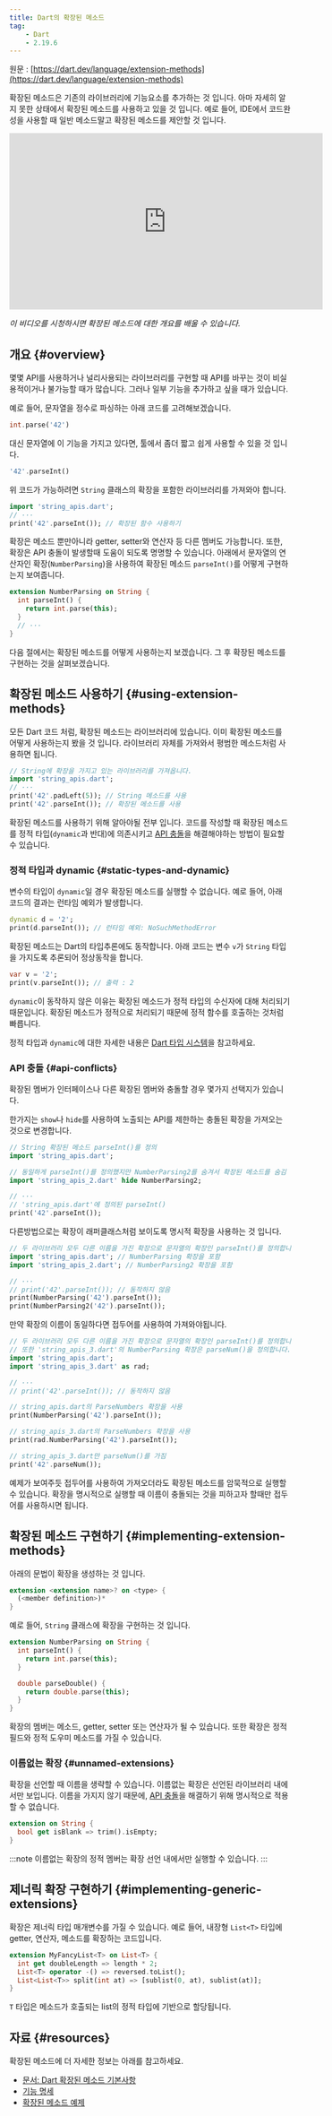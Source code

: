 ```yaml
---
title: Dart의 확장된 메소드
tag:
    - Dart
    - 2.19.6
---
```


원문 : [https://dart.dev/language/extension-methods](https://dart.dev/language/extension-methods)

확장된 메소드은 기존의 라이브러리에 기능요소를 추가하는 것 입니다.
아마 자세히 알지 못한 상태에서 확장된 메소드를 사용하고 있을 것 입니다.
예로 들어, IDE에서 코드완성을 사용할 때 일반 메소드말고 확장된 메소드를 제안할 것 입니다.

<iframe width="560" height="315" src="https://www.youtube.com/embed/D3j0OSfT9ZI" frameborder="0" allow="accelerometer; encrypted-media; gyroscope; picture-in-picture" allowfullscreen> </iframe>

_이 비디오를 시청하시면 확장된 메소드에 대한 개요를 배울 수 있습니다._

## 개요 {#overview}

몇몇 API를 사용하거나 널리사용되는 라이브러리를 구현할 때 API를 바꾸는 것이 비실용적이거나 불가능할 때가 많습니다.
그러나 일부 기능을 추가하고 싶을 때가 있습니다.

예로 들어, 문자열을 정수로 파싱하는 아래 코드를 고려해보겠습니다.

```dart
int.parse('42')
```

대신 문자열에 이 기능을 가지고 있다면, 툴에서 좀더 짧고 쉽게 사용할 수 있을 것 입니다.

```dart
'42'.parseInt()
```

위 코드가 가능하려면 `String` 클래스의 확장을 포함한 라이브러리를 가져와야 합니다.

```dart
import 'string_apis.dart';
// ···
print('42'.parseInt()); // 확장된 함수 사용하기
```

확장은 메소드 뿐만아니라 getter, setter와 연산자 등 다른 멤버도 가능합니다.
또한, 확장은 API 충돌이 발생할때 도움이 되도록 명명할 수 있습니다.
아래에서 문자열의 연산자인 확장(`NumberParsing`)을 사용하여 확장된 메소드 `parseInt()`를 어떻게 구현하는지 보여줍니다.

```dart
extension NumberParsing on String {
  int parseInt() {
    return int.parse(this);
  }
  // ···
}
```

다음 절에서는 확장된 메소드를 어떻게 사용하는지 보겠습니다.
그 후 확장된 메소드를 구현하는 것을 살펴보겠습니다.

## 확장된 메소드 사용하기 {#using-extension-methods}

모든 Dart 코드 처럼, 확장된 메소드는 라이브러리에 있습니다.
이미 확장된 메소드를 어떻게 사용하는지 봤을 것 입니다.
라이브러리 자체를 가져와서 평범한 메소드처럼 사용하면 됩니다.

```dart
// String에 확장을 가지고 있는 라이브러리를 가져옵니다.
import 'string_apis.dart';
// ···
print('42'.padLeft(5)); // String 메소드를 사용
print('42'.parseInt()); // 확장된 메소드를 사용
```

확장된 메소드를 사용하기 위해 알아야될 전부 입니다.
코드를 작성할 때 확장된 메소드를 정적 타입(`dynamic`과 반대)에 의존시키고 [API 충돌](extension-methods.md#api-conflicts)을 해결해야하는 방법이 필요할 수 있습니다.

### 정적 타입과 dynamic {#static-types-and-dynamic}

변수의 타입이 `dynamic`일 경우 확장된 메소드를 실행할 수 없습니다.
예로 들어, 아래 코드의 결과는 런타임 예외가 발생합니다.

```dart
dynamic d = '2';
print(d.parseInt()); // 런타임 예외: NoSuchMethodError
```

확장된 메소드는 Dart의 타입추론에도 동작합니다.
아래 코드는 변수 `v`가 `String` 타입을 가지도록 추론되어 정상동작을 합니다.

```dart
var v = '2';
print(v.parseInt()); // 출력 : 2
```

`dynamic`이 동작하지 않은 이유는 확장된 메소드가 정적 타입의 수신자에 대해 처리되기 때문입니다.
확장된 메소드가 정적으로 처리되기 때문에 정적 함수를 호출하는 것처럼 빠릅니다.

정적 타입과 `dynamic`에 대한 자세한 내용은 [Dart 타입 시스템](type-system.md)을 참고하세요.

### API 충돌 {#api-conflicts}

확장된 멤버가 인터페이스나 다른 확장된 멤버와 충돌할 경우 몇가지 선택지가 있습니다.

한가지는 `show`나 `hide`를 사용하여 노출되는 API를 제한하는 충돌된 확장을 가져오는 것으로 변경합니다.

```dart
// String 확장된 메소드 parseInt()를 정의
import 'string_apis.dart';

// 동일하게 parseInt()를 정의했지만 NumberParsing2를 숨겨서 확장된 메소드를 숨김
import 'string_apis_2.dart' hide NumberParsing2;

// ···
// 'string_apis.dart'에 정의된 parseInt()
print('42'.parseInt());
```

다른방법으로는 확장이 래퍼클래스처럼 보이도록 명시적 확장을 사용하는 것 입니다.

```dart
// 두 라이브러리 모두 다른 이름을 가진 확장으로 문자열의 확장인 parseInt()를 정의합니다.
import 'string_apis.dart'; // NumberParsing 확장을 포함
import 'string_apis_2.dart'; // NumberParsing2 확장을 포함

// ···
// print('42'.parseInt()); // 동작하지 않음
print(NumberParsing('42').parseInt());
print(NumberParsing2('42').parseInt());
```

만약 확장의 이름이 동일하다면 접두어를 사용하여 가져와야됩니다.

```dart
// 두 라이브러리 모두 다른 이름을 가진 확장으로 문자열의 확장인 parseInt()를 정의합니다.
// 또한 'string_apis_3.dart'의 NumberParsing 확장은 parseNum()을 정의합니다.
import 'string_apis.dart';
import 'string_apis_3.dart' as rad;

// ···
// print('42'.parseInt()); // 동작하지 않음

// string_apis.dart의 ParseNumbers 확장을 사용
print(NumberParsing('42').parseInt());

// string_apis_3.dart의 ParseNumbers 확장을 사용
print(rad.NumberParsing('42').parseInt());

// string_apis_3.dart만 parseNum()를 가짐
print('42'.parseNum());
```

예제가 보여주듯 접두어를 사용하여 가져오더라도 확장된 메소드를 암묵적으로 실행할 수 있습니다.
확장을 명시적으로 실행할 때 이름이 충돌되는 것을 피하고자 할때만 접두어를 사용하시면 됩니다.

## 확장된 메소드 구현하기 {#implementing-extension-methods}

아래의 문법이 확장을 생성하는 것 입니다.

```dart
extension <extension name>? on <type> {
  (<member definition>)*
}
```

예로 들어, `String` 클래스에 확장을 구현하는 것 입니다.

```dart
extension NumberParsing on String {
  int parseInt() {
    return int.parse(this);
  }

  double parseDouble() {
    return double.parse(this);
  }
}
```

확장의 멤버는 메소드, getter, setter 또는 연산자가 될 수 있습니다.
또한 확장은 정적 필드와 정적 도우미 메소드를 가질 수 있습니다.

### 이름없는 확장 {#unnamed-extensions}

확장을 선언할 때 이름을 생략할 수 있습니다.
이름없는 확장은 선언된 라이브러리 내에서만 보입니다.
이름을 가지지 않기 때문에, [API 충돌](extension-methods.md#api-conflicts)을 해결하기 위해 명시적으로 적용할 수 없습니다.

```dart
extension on String {
  bool get isBlank => trim().isEmpty;
}
```

:::note
이름없는 확장의 정적 멤버는 확장 선언 내에서만 실행할 수 있습니다.
:::

## 제너릭 확장 구현하기 {#implementing-generic-extensions}

확장은 제너릭 타입 매개변수를 가질 수 있습니다.
예로 들어, 내장형 `List<T>` 타입에 getter, 연산자, 메소드를 확장하는 코드입니다.

```dart
extension MyFancyList<T> on List<T> {
  int get doubleLength => length * 2;
  List<T> operator -() => reversed.toList();
  List<List<T>> split(int at) => [sublist(0, at), sublist(at)];
}
```

`T` 타입은 메소드가 호출되는 list의 정적 타입에 기반으로 할당됩니다.

## 자료 {#resources}

확장된 메소드에 더 자세한 정보는 아래를 참고하세요.

* [문서: Dart 확장된 메소드 기본사항](https://medium.com/dartlang/extension-methods-2d466cd8b308)
* [기능 명세](https://github.com/dart-lang/language/blob/main/accepted/2.7/static-extension-methods/feature-specification.md#dart-static-extension-methods-design)
* [확장된 메소드 예제](https://github.com/dart-lang/samples/tree/main/extension_methods)

<AdsenseB />